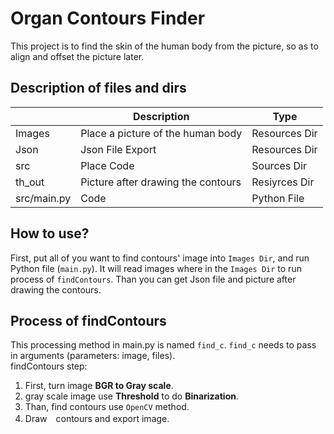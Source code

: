 # Organ Contours Finder
This project is to find the skin of the human body from the picture, so as to align and offset the picture later.


## Description of files and dirs
|                |Description                       |Type                         |
|----------------|----------------------------------|-----------------------------|
|Images          |Place a picture of the human body |Resources Dir                |
|Json            |Json File Export                  |Resources Dir                |
|src             |Place Code                        |Sources Dir                  |
|th_out          |Picture after drawing the contours|Resiyrces Dir                |
|src/main.py     |Code                              |Python File                  |

## How to use?
First, put all of you want to find contours' image into `Images Dir`, and run Python file (`main.py`).
It will read images where in the `Images Dir` to run process of `findContours`. Than you can get Json file
and picture after drawing the contours.

## Process of findContours
This processing method in main.py is named `find_c`.
`find_c` needs to pass in arguments (parameters: image, files).  
findContours step:  
  1. First, turn image **BGR to Gray scale**.
  2. gray scale image use **Threshold** to do **Binarization**.
  3. Than, find contours use `OpenCV` method.
  4. Draw　contours and export image.
